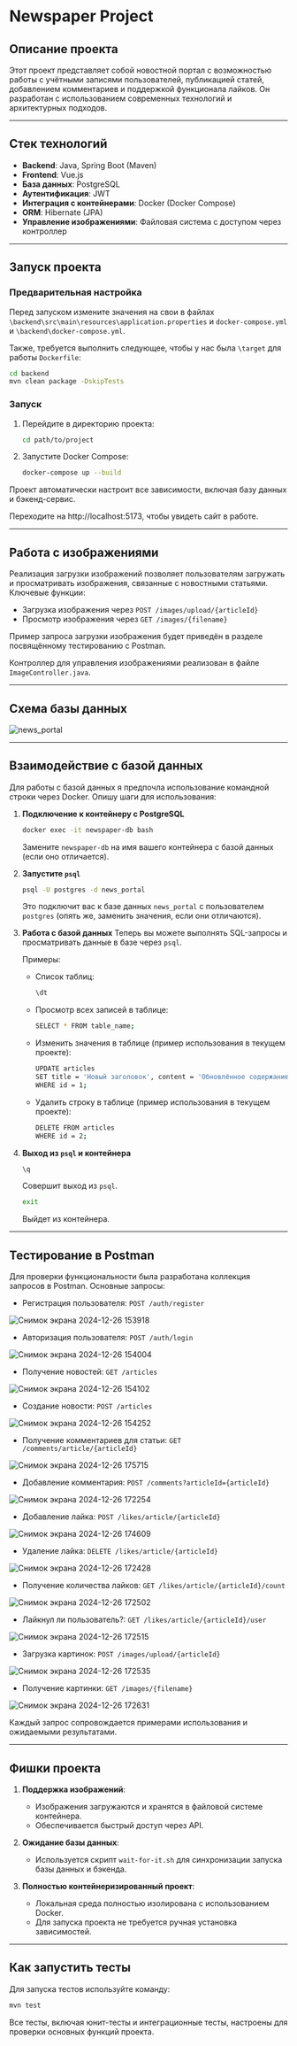 # Newspaper Project

## Описание проекта

Этот проект представляет собой новостной портал с возможностью работы с учётными записями пользователей, публикацией статей, добавлением комментариев и поддержкой функционала лайков. Он разработан с использованием современных технологий и архитектурных подходов.

---

## Стек технологий

- **Backend**: Java, Spring Boot (Maven)
- **Frontend**: Vue.js
- **База данных**: PostgreSQL
- **Аутентификация**: JWT
- **Интеграция с контейнерами**: Docker (Docker Compose)
- **ORM**: Hibernate (JPA)
- **Управление изображениями**: Файловая система с доступом через контроллер

---

## Запуск проекта

### Предварительная настройка

Перед запуском измените значения на свои в файлах `\backend\src\main\resources\application.properties` и `docker-compose.yml` и `\backend\docker-compose.yml`.

Также, требуется выполнить следующее, чтобы у нас была `\target` для работы `Dockerfile`:
```bash
cd backend
mvn clean package -DskipTests
```

### Запуск

1. Перейдите в директорию проекта:
   ```bash
   cd path/to/project
   ```
2. Запустите Docker Compose:
   ```bash
   docker-compose up --build
   ```

Проект автоматически настроит все зависимости, включая базу данных и бэкенд-сервис.

Переходите на http://localhost:5173, чтобы увидеть сайт в работе.

---

## Работа с изображениями

Реализация загрузки изображений позволяет пользователям загружать и просматривать изображения, связанные с новостными статьями.  
Ключевые функции:
- Загрузка изображения через `POST /images/upload/{articleId}`
- Просмотр изображения через `GET /images/{filename}`

Пример запроса загрузки изображения будет приведён в разделе посвящённому тестированию с Postman.

Контроллер для управления изображениями реализован в файле `ImageController.java`.

---

## Схема базы данных

![news_portal](https://github.com/user-attachments/assets/2eea86e4-4902-4365-a332-127efe30e5ff)

---

## Взаимодействие с базой данных

Для работы с базой данных я предпочла использование командной строки через Docker. Опишу шаги для использования:

1. **Подключение к контейнеру с PostgreSQL**
   ```bash
   docker exec -it newspaper-db bash
   ```
   Замените `newspaper-db` на имя вашего контейнера с базой данных (если оно отличается).
2. **Запустите `psql`**
   ```bash
   psql -U postgres -d news_portal
   ```
   Это подключит вас к базе данных `news_portal` с пользователем `postgres` (опять же, заменить значения, если они отличаются).
3. **Работа с базой данных**
   Теперь вы можете выполнять SQL-запросы и просматривать данные в базе через `psql`.

   Примеры:

   - Список таблиц:
      ```bash
      \dt
      ```
   - Просмотр всех записей в таблице:
      ```bash
      SELECT * FROM table_name;
      ```
   - Изменить значения в таблице (пример использования в текущем проекте):
      ```bash
      UPDATE articles
      SET title = 'Новый заголовок', content = 'Обновлённое содержание'
      WHERE id = 1;
      ```
   - Удалить строку в таблице (пример использования в текущем проекте):
      ```bash
      DELETE FROM articles
      WHERE id = 2;
      ```
4. **Выход из `psql` и контейнера**
   ```bash
   \q
   ```
   Совершит выход из `psql`.
   ```bash
   exit
   ```
   Выйдет из контейнера.

---

## Тестирование в Postman

Для проверки функциональности была разработана коллекция запросов в Postman. Основные запросы:
- Регистрация пользователя: `POST /auth/register`

![Снимок экрана 2024-12-26 153918](https://github.com/user-attachments/assets/fa890883-7393-445d-a3c1-94badc51664f)

- Авторизация пользователя: `POST /auth/login`

![Снимок экрана 2024-12-26 154004](https://github.com/user-attachments/assets/accd5d89-7554-4541-971d-81f3923a0694)

- Получение новостей: `GET /articles`

![Снимок экрана 2024-12-26 154102](https://github.com/user-attachments/assets/6d308d71-3d10-44b6-941a-4cb2d5bf0f0d)

- Создание новости: `POST /articles`

![Снимок экрана 2024-12-26 154252](https://github.com/user-attachments/assets/9e135166-6b86-45a0-82d7-63ef99d0d505)

- Получение комментариев для статьи: `GET /comments/article/{articleId}`

![Снимок экрана 2024-12-26 175715](https://github.com/user-attachments/assets/64be7d7e-81a0-4cc6-8c64-59ac3190f214)

- Добавление комментария: `POST /comments?articleId={articleId}`

![Снимок экрана 2024-12-26 172254](https://github.com/user-attachments/assets/29df8a56-3f7b-49ce-be9a-1449fcd2a1d1)

- Добавление лайка: `POST /likes/article/{articleId}`

![Снимок экрана 2024-12-26 174609](https://github.com/user-attachments/assets/b414d53c-7b84-4e7e-840b-b6dbe6e7a3eb)

- Удаление лайка: `DELETE /likes/article/{articleId}`

![Снимок экрана 2024-12-26 172428](https://github.com/user-attachments/assets/531f6bdc-cedf-45e3-bc33-ffae7d61d772)

- Получение количества лайков: `GET /likes/article/{articleId}/count`

![Снимок экрана 2024-12-26 172502](https://github.com/user-attachments/assets/ad7f52c9-950a-4d7f-94d4-de2463580e0e)

- Лайкнул ли пользователь?: `GET /likes/article/{articleId}/user`

![Снимок экрана 2024-12-26 172515](https://github.com/user-attachments/assets/40a90d2e-5b5a-481f-b27e-d2b6a8990268)

- Загрузка картинок: `POST /images/upload/{articleId}`

![Снимок экрана 2024-12-26 172535](https://github.com/user-attachments/assets/06b0c581-bc61-42d6-a901-af22c586396e)

- Получение картинки: `GET /images/{filename}`

![Снимок экрана 2024-12-26 172631](https://github.com/user-attachments/assets/539a9103-00bd-47fb-b943-b2a71e9f88fa)

Каждый запрос сопровождается примерами использования и ожидаемыми результатами.

---

## Фишки проекта

1. **Поддержка изображений**:
    - Изображения загружаются и хранятся в файловой системе контейнера.
    - Обеспечивается быстрый доступ через API.

2. **Ожидание базы данных**:
    - Используется скрипт `wait-for-it.sh` для синхронизации запуска базы данных и бэкенда.

3. **Полностью контейнеризированный проект**:
    - Локальная среда полностью изолирована с использованием Docker.
    - Для запуска проекта не требуется ручная установка зависимостей.

---

## Как запустить тесты

Для запуска тестов используйте команду:
```bash
mvn test
```
Все тесты, включая юнит-тесты и интеграционные тесты, настроены для проверки основных функций проекта.
